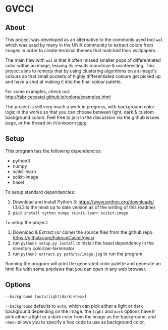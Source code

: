 # GVCCI

## About

This project was developed as an alternative to the commonly used tool ```wal``` which was used by many in the UNIX community to extract colors from images in order to create terminal themes that matched their wallpapers.

The main flaw with ```wal``` is that it often missed smaller pops of differentiated color within an image, leaving its results monotone & uninteresting. This project aims to remedy that by using clustering algorithms on an image's colours so that small pockets of highly differentiated colours get picked up and have a shot at making it into the final colour palette.

For some examples, check out: http://fabricecastel.github.io/colors/examples.html

The project is still very much a work in progress, with background color logic in the works so that you can choose between light, dark & custom background colors. Feel free to join in the discussion via the github issues page, or the thread on /r/unixporn [here](https://www.reddit.com/r/unixporn/comments/77iagc/writing_a_new_tool_to_extract_terminal_colour/)

## Setup

This program has the following dependencies:

* python3
* numpy
* scikit-learn
* scikit-image
* hasel

To setup standard dependencies:

1. Download and install Python 3: https://www.python.org/downloads/ (3.6.3 is the most up to date version as of the writing of this readme)
2. ```pip3 install cython numpy scikit-learn scikit-image```

To setup the project:

1. Download & Extract (or clone) the source files from the github repo: https://github.com/FabriceCastel/gvcci
2. run ```python3 setup.py install``` to install the hasel dependency in the directory colorizer-terminator
3. run ```python3 extract.py path/to/image.jpg``` to run the program

Running the program will print the generated color palette and generate an html file with some previews that you can open in any web browser.

## Options

`--background [auto|light|dark|<hex>]`

`--background` defaults to `auto`, which can pick either a light or dark background depending on the image. the `light` and `dark` options have it pick either a light or a dark color from the image as the background, and `<hex>` allows you to specify a hex code to use as background color.
